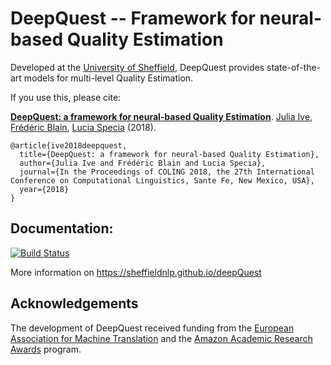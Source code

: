 # DeepQuest -- Framework for neural-based Quality Estimation

Developed at the [University of Sheffield][1], DeepQuest provides state-of-the-art models for multi-level Quality Estimation.

If you use this, please cite:

<b>[DeepQuest: a framework for neural-based Quality Estimation][7]</b>. [Julia Ive][2], [Frédéric Blain][3], [Lucia Specia][4] (2018).

    @article{ive2018deepquest,
      title={DeepQuest: a framework for neural-based Quality Estimation},
      author={Julia Ive and Frédéric Blain and Lucia Specia},
      journal={In the Proceedings of COLING 2018, the 27th International Conference on Computational Linguistics, Sante Fe, New Mexico, USA},
      year={2018}
    }

## Documentation:

[![Build Status](https://travis-ci.com/sheffieldnlp/deepQuest.svg?token=qYYGdPigTUsvKkbqCAu8&branch=master)](https://travis-ci.com/sheffieldnlp/deepQuest)

More information on https://sheffieldnlp.github.io/deepQuest

## Acknowledgements

The development of DeepQuest received funding from the [European Association for Machine Translation][5] and the [Amazon Academic Research Awards][6] program.


[1]: https://www.sheffield.ac.uk
[2]: https://github.com/julia-ive
[3]: https://fredblain.org/
[4]: https://www.imperial.ac.uk/people/l.specia
[5]: http://eamt.org/
[6]: https://ara.amazon-ml.com/
[7]: http://aclweb.org/anthology/C18-1266
